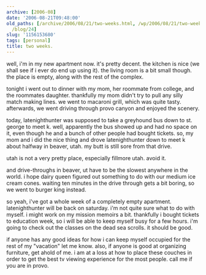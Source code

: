 ```yaml
---
archive: [2006-08]
date: '2006-08-21T09:48:00'
old_paths: [/archive/2006/08/21/two-weeks.html, /wp/2006/08/21/two-weeks/, /2006/08/21/two-weeks/,
  /blog/24]
slug: '1156153680'
tags: [personal]
title: two weeks.
---
```


well, i'm in my new apartment now. it's pretty decent. the kitchen is nice
(we shall see if i ever do end up using it). the living room is a bit
small though. the place is empty, along with the rest of the complex.

tonight i went out to dinner with my mom, her roommate from college, and
the roommates daughter. thankfully my mom didn't try to pull any silly
match making lines. we went to macaroni grill, which was quite tasty.
afterwards, we went driving through provo canyon and enjoyed the scenery.

today, latenighthunter was supposed to take a greyhound bus down to st.
george to meet k. well, apparently the bus showed up and had no space on
it, even though he and a bunch of other people had bought tickets. so, my
mom and i did the nice thing and drove latenighthunter down to meet
k about halfway in beaver, utah. my butt is still sore from that drive.

utah is not a very pretty place, especially fillmore utah. avoid it.

and drive-throughs in beaver, ut have to be the slowest anywhere in the
world. i hope dairy queen figured out something to do with our medium ice
cream cones. waiting ten minutes in the drive through gets a bit boring,
so we went to burger king instead.

so yeah, i've got a whole week of a completely empty apartment.
latenighthunter will be back on saturday. i'm not quite sure what to do
with myself. i might work on my mission memoirs a bit. thankfully i bought
tickets to education week, so i will be able to keep myself busy for a few
hours. i'm going to check out the classes on the dead sea scrolls. it
should be good.

if anyone has any good ideas for how i can keep myself occupied for the
rest of my "vacation" let me know. also, if anyone is good at organizing
furniture, get ahold of me. i am at a loss at how to place these couches
in order to get the best tv viewing experience for the most people. call
me if you are in provo.

